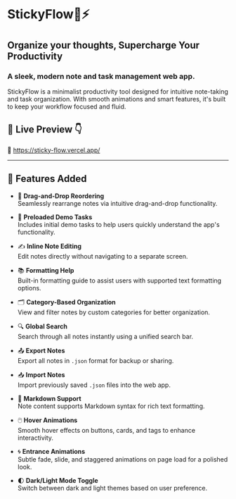# StickyFlow🧠⚡
## Organize your thoughts, Supercharge Your Productivity 

### A sleek, modern note and task management web app.  
StickyFlow is a minimalist productivity tool designed for intuitive note-taking and task organization. With smooth animations and smart features, it's built to keep your workflow focused and fluid.


## 🔗 Live Preview 👇

🔴 https://sticky-flow.vercel.app/

---

## 🚀 Features Added

- 🟰 **Drag-and-Drop Reordering**  
  Seamlessly rearrange notes via intuitive drag-and-drop functionality.

- 🧪 **Preloaded Demo Tasks**  
  Includes initial demo tasks to help users quickly understand the app's functionality.

- ✍️ **Inline Note Editing**  
  Edit notes directly without navigating to a separate screen.

- 📚 **Formatting Help**  
  Built-in formatting guide to assist users with supported text formatting options.

- 🗂️ **Category-Based Organization**  
  View and filter notes by custom categories for better organization.

- 🔍 **Global Search**  
  Search through all notes instantly using a unified search bar.

- 📤 **Export Notes**  
  Export all notes in `.json` format for backup or sharing.

- 📥 **Import Notes**  
  Import previously saved `.json` files into the web app.

- 📝 **Markdown Support**  
  Note content supports Markdown syntax for rich text formatting.

- 🖱️ **Hover Animations**  
  Smooth hover effects on buttons, cards, and tags to enhance interactivity.

- 🌀 **Entrance Animations**  
  Subtle fade, slide, and staggered animations on page load for a polished look.

- 🌓 **Dark/Light Mode Toggle**  
  Switch between dark and light themes based on user preference.
